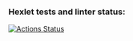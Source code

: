 ### Hexlet tests and linter status:
[![Actions Status](https://github.com/MarinaIlina893/python-project-lvl3/workflows/hexlet-check/badge.svg)](https://github.com/MarinaIlina893/python-project-lvl3/actions)